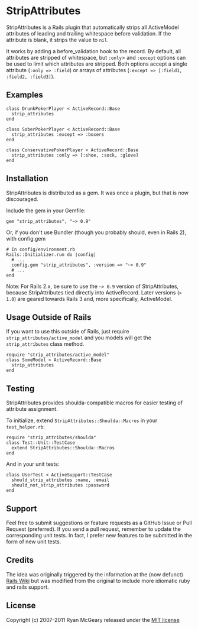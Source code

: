 # StripAttributes

StripAttributes is a Rails plugin that automatically strips all ActiveModel
attributes of leading and trailing whitespace before validation. If the
attribute is blank, it strips the value to `nil`.

It works by adding a before_validation hook to the record.  By default, all
attributes are stripped of whitespace, but `:only`> and `:except`
options can be used to limit which attributes are stripped.  Both options accept
a single attribute (`:only => :field`) or arrays of attributes (`:except =>
[:field1, :field2, :field3]`).

## Examples

    class DrunkPokerPlayer < ActiveRecord::Base
      strip_attributes
    end

    class SoberPokerPlayer < ActiveRecord::Base
      strip_attributes :except => :boxers
    end

    class ConservativePokerPlayer < ActiveRecord::Base
      strip_attributes :only => [:shoe, :sock, :glove]
    end

## Installation

StripAttributes is distributed as a gem. It was once a plugin, but that is now
discouraged.

Include the gem in your Gemfile:

    gem "strip_attributes", "~> 0.9"

Or, if you don't use Bundler (though you probably should, even in Rails 2), with
config.gem

    # In config/environment.rb
    Rails::Initializer.run do |config|
      # ...
      config.gem "strip_attributes", :version => "~> 0.9"
      # ...
    end

Note: For Rails 2.x, be sure to use the `~> 0.9` version of StripAttributes,
because StripAttributes tied directly into ActiveRecord. Later versions (`>
1.0`) are geared towards Rails 3 and, more specifically, ActiveModel.

## Usage Outside of Rails

If you want to use this outside of Rails, just require
`strip_attributes/active_model` and you models will get the `strip_attributes`
class method.

    require "strip_attributes/active_model"
    class SomeModel < ActiveRecord::Base
      strip_attributes
    end

## Testing

StripAttributes provides shoulda-compatible macros for easier testing of
attribute assignment.

To initialize, extend `StripAttributes::Shoulda::Macros` in your
`test_helper.rb`:

    require "strip_attributes/shoulda"
    class Test::Unit::TestCase
      extend StripAttributes::Shoulda::Macros
    end

And in your unit tests:

    class UserTest < ActiveSupport::TestCase
      should_strip_attributes :name, :email
      should_not_strip_attributes :password
    end

## Support

Feel free to submit suggestions or feature requests as a GitHub Issue or Pull
Request (preferred). If you send a pull request, remember to update the
corresponding unit tests.  In fact, I prefer new features to be submitted in the
form of new unit tests.

## Credits

The idea was originally triggered by the information at the (now defunct) [Rails
Wiki](http://wiki.rubyonrails.org/rails/pages/HowToStripWhitespaceFromModelFields)
but was modified from the original to include more idiomatic ruby and rails
support.

## License

Copyright (c) 2007-2011 Ryan McGeary released under the [MIT
license](http://en.wikipedia.org/wiki/MIT_License)
